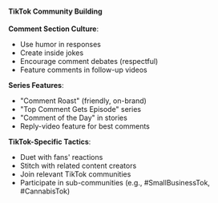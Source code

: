 #### TikTok Community Building

**Comment Section Culture**:
- Use humor in responses
- Create inside jokes
- Encourage comment debates (respectful)
- Feature comments in follow-up videos

**Series Features**:
- "Comment Roast" (friendly, on-brand)
- "Top Comment Gets Episode" series
- "Comment of the Day" in stories
- Reply-video feature for best comments

**TikTok-Specific Tactics**:
- Duet with fans' reactions
- Stitch with related content creators
- Join relevant TikTok communities
- Participate in sub-communities (e.g., #SmallBusinessTok, #CannabisTok)
